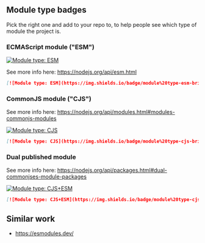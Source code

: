 ## Module type badges

Pick the right one and add to your repo to, to help people see which type of module the project is.

### ECMAScript module ("ESM")

[![Module type: ESM](https://img.shields.io/badge/module%20type-esm-brightgreen)](https://nodejs.org/api/esm.html)

See more info here: https://nodejs.org/api/esm.html

```md
[![Module type: ESM](https://img.shields.io/badge/module%20type-esm-brightgreen)](https://nodejs.org/api/esm.html)
```

### CommonJS module ("CJS")

See more info here: https://nodejs.org/api/modules.html#modules-commonjs-modules

[![Module type: CJS](https://img.shields.io/badge/module%20type-cjs-brightgreen)](https://nodejs.org/api/modules.html#modules-commonjs-modules)

```md
[![Module type: CJS](https://img.shields.io/badge/module%20type-cjs-brightgreen)](https://nodejs.org/api/modules.html#modules-commonjs-modules)
```

### Dual published module

See more info here: https://nodejs.org/api/packages.html#dual-commonjses-module-packages

[![Module type: CJS+ESM](https://img.shields.io/badge/module%20type-cjs%2Besm-brightgreen)](https://nodejs.org/api/packages.html#dual-commonjses-module-packages)

```md
[![Module type: CJS+ESM](https://img.shields.io/badge/module%20type-cjs%2Besm-brightgreen)](https://nodejs.org/api/packages.html#dual-commonjses-module-packages)
```

## Similar work

* https://esmodules.dev/

